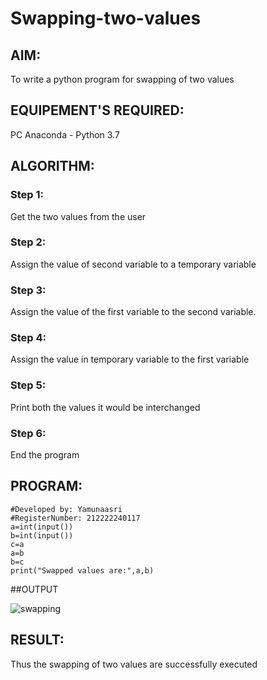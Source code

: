 # Swapping-two-values
## AIM:
To write a python program for swapping of two values
## EQUIPEMENT'S REQUIRED: 
PC
Anaconda - Python 3.7
## ALGORITHM: 
### Step 1:
Get the two values from the user
### Step 2: 
Assign the value of second variable to a temporary variable 
### Step 3: 
Assign the value of the first variable to the second variable.
### Step 4:  
Assign the value in temporary variable to the first variable
### Step 5: 
Print both the values it would be interchanged
### Step 6: 
End the program
## PROGRAM:
```#Program to swap two values.
#Developed by: Yamunaasri
#RegisterNumber: 212222240117
a=int(input())
b=int(input())
c=a
a=b
b=c
print("Swapped values are:",a,b)
```
##OUTPUT

![swapping](https://user-images.githubusercontent.com/115707860/227722391-57b77028-3741-4ee4-9f2b-1cb4fa6967a1.png)


## RESULT:
Thus the swapping of two values are successfully executed


